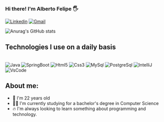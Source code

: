 ### Hi there! I'm Alberto Felipe 🖐️
[![Linkedin](https://img.shields.io/badge/LinkedIn-0077B5?style=for-the-badge&logo=linkedin&logoColor=white)](https://www.linkedin.com/in/alberto-sena-4351a4227/)
[![Gmail](https://img.shields.io/badge/Gmail-D14836?style=for-the-badge&logo=gmail&logoColor=white "Gmail")](mailto:felipe0032sena@gmail.com)

![Anurag's GitHub stats](https://github-readme-stats.vercel.app/api?username=albertofelipe&show_icons=true&bg_color=00000000)

## Technologies I use on a daily basis

<div style="display:inline_block"><br/>
    <img align = "center" alt="Java" src="https://img.shields.io/badge/Java-ED8B00?style=for-the-badge&logo=openjdk&logoColor=white"/>
    <img align = "center" alt="SpringBoot" src="https://img.shields.io/badge/Spring-6DB33F?style=for-the-badge&logo=spring&logoColor=white"/>
    <img align = "center" alt="Html5" src="https://img.shields.io/badge/HTML5-E34F26?style=for-the-badge&logo=html5&logoColor=white"/>
    <img align = "center" alt="Css3" src="https://img.shields.io/badge/CSS3-1572B6?style=for-the-badge&logo=css3&logoColor=white"/>
    <img align = "center" alt="MySql" src="https://img.shields.io/badge/MySQL-00000F?style=for-the-badge&logo=mysql&logoColor=white"/>
    <img align = "center" alt="PostgreSql" src="https://img.shields.io/badge/PostgreSQL-316192?style=for-the-badge&logo=postgresql&logoColor=white"/>
    <img align = "center" alt="IntelliJ" src="https://img.shields.io/badge/IntelliJ_IDEA-000000.svg?style=for-the-badge&logo=intellij-idea&logoColor=white"/>
    <img align = "center" alt="VsCode" src="https://img.shields.io/badge/Visual_Studio_Code-0078D4?style=for-the-badge&logo=visual%20studio%20code&logoColor=white"/>
</div>

## About me:

- 😬  I'm 22 years old  
- 👨‍💻 I'm currently studying for a bachelor's degree in Computer Science
- 🔥 I'm always looking to learn something about programming and technology.


